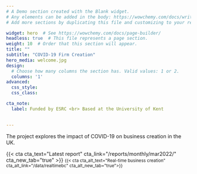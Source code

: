 ```yaml
---
# A Demo section created with the Blank widget.
# Any elements can be added in the body: https://wowchemy.com/docs/writing-markdown-latex/
# Add more sections by duplicating this file and customizing to your requirements.

widget: hero  # See https://wowchemy.com/docs/page-builder/
headless: true  # This file represents a page section.
weight: 10  # Order that this section will appear.
title: ""
subtitle: "COVID-19 Firm Creation"
hero_media: welcome.jpg
design:
  # Choose how many columns the section has. Valid values: 1 or 2.
  columns: '1'
advanced:
  css_style:
  css_class:

cta_note:
  label: Funded by ESRC <br> Based at the University of Kent 

 
---
```


The project explores the impact of COVID-19 on business creation in the UK. 



{{< cta cta_text="Latest report" cta_link="/reports/monthly/mar2022/"  cta_new_tab="true" >}}
<small>
{{< cta cta_alt_text="Real-time business creation" cta_alt_link="/data/realtimebc" cta_alt_new_tab="true">}}
  </small>
